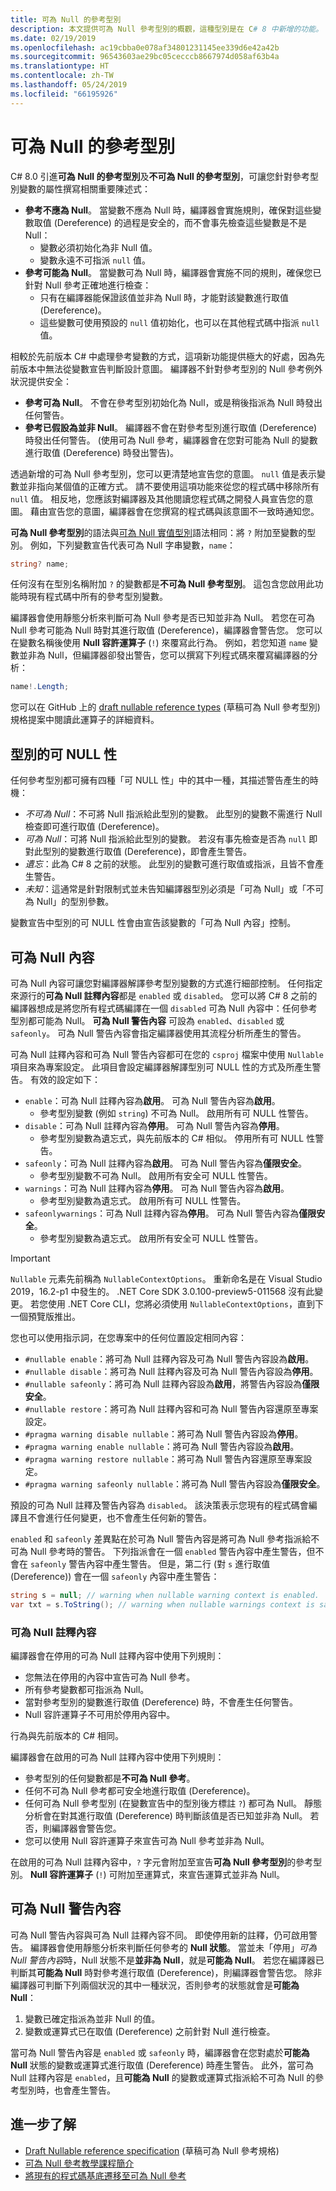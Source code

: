```yaml
---
title: 可為 Null 的參考型別
description: 本文提供可為 Null 參考型別的概觀，這種型別是在 C# 8 中新增的功能。 您會了解此功能如何為新及現有的專案，針對 Null 參考例外狀況提供安全。
ms.date: 02/19/2019
ms.openlocfilehash: ac19cbba0e078af34801231145ee339d6e42a42b
ms.sourcegitcommit: 96543603ae29bc05cecccb8667974d058af63b4a
ms.translationtype: HT
ms.contentlocale: zh-TW
ms.lasthandoff: 05/24/2019
ms.locfileid: "66195926"
---
```

# <a name="nullable-reference-types"></a>可為 Null 的參考型別

C# 8.0 引進**可為 Null 的參考型別**及**不可為 Null 的參考型別**，可讓您針對參考型別變數的屬性撰寫相關重要陳述式：

- **參考不應為 Null**。 當變數不應為 Null 時，編譯器會實施規則，確保對這些變數取值 (Dereference) 的過程是安全的，而不會事先檢查這些變數是不是 Null：
  - 變數必須初始化為非 Null 值。
  - 變數永遠不可指派 `null` 值。
- **參考可能為 Null**。 當變數可為 Null 時，編譯器會實施不同的規則，確保您已針對 Null 參考正確地進行檢查：
  - 只有在編譯器能保證該值並非為 Null 時，才能對該變數進行取值 (Dereference)。
  - 這些變數可使用預設的 `null` 值初始化，也可以在其他程式碼中指派 `null` 值。

相較於先前版本 C# 中處理參考變數的方式，這項新功能提供極大的好處，因為先前版本中無法從變數宣告判斷設計意圖。 編譯器不針對參考型別的 Null 參考例外狀況提供安全：

- **參考可為 Null**。 不會在參考型別初始化為 Null，或是稍後指派為 Null 時發出任何警告。
- **參考已假設為並非 Null**。 編譯器不會在對參考型別進行取值 (Dereference) 時發出任何警告。 (使用可為 Null 參考，編譯器會在您對可能為 Null 的變數進行取值 (Dereference) 時發出警告)。

透過新增的可為 Null 參考型別，您可以更清楚地宣告您的意圖。 `null` 值是表示變數並非指向某個值的正確方式。 請不要使用這項功能來從您的程式碼中移除所有 `null` 值。 相反地，您應該對編譯器及其他閱讀您程式碼之開發人員宣告您的意圖。 藉由宣告您的意圖，編譯器會在您撰寫的程式碼與該意圖不一致時通知您。

**可為 Null 參考型別**的語法與[可為 Null 實值型別](programming-guide/nullable-types/index.md)語法相同：將 `?` 附加至變數的型別。 例如，下列變數宣告代表可為 Null 字串變數，`name`：

```csharp
string? name;
```

任何沒有在型別名稱附加 `?` 的變數都是**不可為 Null 參考型別**。 這包含您啟用此功能時現有程式碼中所有的參考型別變數。

編譯器會使用靜態分析來判斷可為 Null 參考是否已知並非為 Null。 若您在可為 Null 參考可能為 Null 時對其進行取值 (Dereference)，編譯器會警告您。 您可以在變數名稱後使用 **Null 容許運算子** (`!`) 來覆寫此行為。 例如，若您知道 `name` 變數並非為 Null，但編譯器卻發出警告，您可以撰寫下列程式碼來覆寫編譯器的分析：

```csharp
name!.Length;
```

您可以在 GitHub 上的 [draft nullable reference types](../../_csharplang/proposals/csharp-8.0/nullable-reference-types-specification.md#the-null-forgiving-operator) (草稿可為 Null 參考型別) 規格提案中閱讀此運算子的詳細資料。

## <a name="nullability-of-types"></a>型別的可 NULL 性

任何參考型別都可擁有四種「可 NULL 性」中的其中一種，其描述警告產生的時機：

- *不可為 Null*：不可將 Null 指派給此型別的變數。 此型別的變數不需進行 Null 檢查即可進行取值 (Dereference)。
- *可為 Null*：可將 Null 指派給此型別的變數。 若沒有事先檢查是否為 `null` 即對此型別的變數進行取值 (Dereference)，即會產生警告。
- *遺忘*：此為 C# 8 之前的狀態。 此型別的變數可進行取值或指派，且皆不會產生警告。
- *未知*：這通常是針對限制式並未告知編譯器型別必須是「可為 Null」或「不可為 Null」的型別參數。

變數宣告中型別的可 NULL 性會由宣告該變數的「可為 Null 內容」控制。

## <a name="nullable-contexts"></a>可為 Null 內容

可為 Null 內容可讓您對編譯器解譯參考型別變數的方式進行細部控制。 任何指定來源行的**可為 Null 註釋內容**都是 `enabled` 或 `disabled`。 您可以將 C# 8 之前的編譯器想成是將您所有程式碼編譯在一個 `disabled` 可為 Null 內容中：任何參考型別都可能為 Null。 **可為 Null 警告內容** 可設為 `enabled`、`disabled` 或 `safeonly`。 可為 Null 警告內容會指定編譯器使用其流程分析所產生的警告。

可為 Null 註釋內容和可為 Null 警告內容都可在您的 `csproj` 檔案中使用 `Nullable` 項目來為專案設定。 此項目會設定編譯器解譯型別可 NULL 性的方式及所產生警告。 有效的設定如下：

- `enable`：可為 Null 註釋內容為**啟用**。 可為 Null 警告內容為**啟用**。
  - 參考型別變數 (例如 `string`) 不可為 Null。  啟用所有可 NULL 性警告。
- `disable`：可為 Null 註釋內容為**停用**。 可為 Null 警告內容為**停用**。
  - 參考型別變數為遺忘式，與先前版本的 C# 相似。 停用所有可 NULL 性警告。
- `safeonly`：可為 Null 註釋內容為**啟用**。 可為 Null 警告內容為**僅限安全**。
  - 參考型別變數不可為 Null。 啟用所有安全可 NULL 性警告。
- `warnings`：可為 Null 註釋內容為**停用**。 可為 Null 警告內容為**啟用**。
  - 參考型別變數為遺忘式。 啟用所有可 NULL 性警告。
- `safeonlywarnings`：可為 Null 註釋內容為**停用**。 可為 Null 警告內容為**僅限安全**。
  - 參考型別變數為遺忘式。 啟用所有安全可 NULL 性警告。

> [!IMPORTANT]
> `Nullable` 元素先前稱為 `NullableContextOptions`。 重新命名是在 Visual Studio 2019，16.2-p1 中發生的。 .NET Core SDK 3.0.100-preview5-011568 沒有此變更。 若您使用 .NET Core CLI，您將必須使用 `NullableContextOptions`，直到下一個預覽版推出。

您也可以使用指示詞，在您專案中的任何位置設定相同內容：

- `#nullable enable`：將可為 Null 註釋內容及可為 Null 警告內容設為**啟用**。
- `#nullable disable`：將可為 Null 註釋內容及可為 Null 警告內容設為**停用**。
- `#nullable safeonly`：將可為 Null 註釋內容設為**啟用**，將警告內容設為**僅限安全**。
- `#nullable restore`：將可為 Null 註釋內容和可為 Null 警告內容還原至專案設定。
- `#pragma warning disable nullable`：將可為 Null 警告內容設為**停用**。
- `#pragma warning enable nullable`：將可為 Null 警告內容設為**啟用**。
- `#pragma warning restore nullable`：將可為 Null 警告內容還原至專案設定。
- `#pragma warning safeonly nullable`：將可為 Null 警告內容設為**僅限安全**。

預設的可為 Null 註釋及警告內容為 `disabled`。 該決策表示您現有的程式碼會編譯且不會進行任何變更，也不會產生任何新的警告。

`enabled` 和 `safeonly` 差異點在於可為 Null 警告內容是將可為 Null 參考指派給不可為 Null 參考時的警告。 下列指派會在一個 `enabled` 警告內容中產生警告，但不會在 `safeonly` 警告內容中產生警告。 但是，第二行 (對 `s` 進行取值 (Dereference)) 會在一個 `safeonly` 內容中產生警告：

```csharp
string s = null; // warning when nullable warning context is enabled.
var txt = s.ToString(); // warning when nullable warnings context is safeonly, or enabled.
```

### <a name="nullable-annotation-context"></a>可為 Null 註釋內容

編譯器會在停用的可為 Null 註釋內容中使用下列規則：

- 您無法在停用的內容中宣告可為 Null 參考。
- 所有參考變數都可指派為 Null。
- 當對參考型別的變數進行取值 (Dereference) 時，不會產生任何警告。
- Null 容許運算子不可用於停用內容中。

行為與先前版本的 C# 相同。

編譯器會在啟用的可為 Null 註釋內容中使用下列規則：

- 參考型別的任何變數都是**不可為 Null 參考**。
- 任何不可為 Null 參考都可安全地進行取值 (Dereference)。
- 任何可為 Null 參考型別 (在變數宣告中的型別後方標註 `?`) 都可為 Null。 靜態分析會在對其進行取值 (Dereference) 時判斷該值是否已知並非為 Null。 若否，則編譯器會警告您。
- 您可以使用 Null 容許運算子來宣告可為 Null 參考並非為 Null。

在啟用的可為 Null 註釋內容中，`?` 字元會附加至宣告**可為 Null 參考型別**的參考型別。 **Null 容許運算子** (`!`) 可附加至運算式，來宣告運算式並非為 Null。

## <a name="nullable-warning-context"></a>可為 Null 警告內容

可為 Null 警告內容與可為 Null 註釋內容不同。 即使停用新的註釋，仍可啟用警告。 編譯器會使用靜態分析來判斷任何參考的 **Null 狀態**。 當並未「停用」*可為 Null 警告內容*時，Null 狀態不是**並非為 Null**，就是**可能為 Null**。 若您在編譯器已判斷其**可能為 Null** 時對參考進行取值 (Dereference)，則編譯器會警告您。 除非編譯器可判斷下列兩個狀況的其中一種狀況，否則參考的狀態就會是**可能為 Null**：

1. 變數已確定指派為並非 Null 的值。
1. 變數或運算式已在取值 (Dereference) 之前針對 Null 進行檢查。

當可為 Null 警告內容是 `enabled` 或 `safeonly` 時，編譯器會在您對處於**可能為 Null** 狀態的變數或運算式進行取值 (Dereference) 時產生警告。 此外，當可為 Null 註釋內容是 `enabled`，且**可能為 Null** 的變數或運算式指派給不可為 Null 的參考型別時，也會產生警告。

## <a name="learn-more"></a>進一步了解

- [Draft Nullable reference specification](https://github.com/dotnet/csharplang/blob/master/proposals/csharp-8.0/nullable-reference-types-specification.md) (草稿可為 Null 參考規格)
- [可為 Null 參考教學課程簡介](tutorials/nullable-reference-types.md)
- [將現有的程式碼基底遷移至可為 Null 參考](tutorials/upgrade-to-nullable-references.md)
